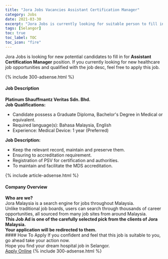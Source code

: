 ```yaml
---
title: "Jora Jobs Vacancies Assistant Certification Manager" 
category: Jobs 
date: 2021-03-30 
excerpt: "Jora Jobs is currently looking for suitable person to fill in the Assistant Certification Manager which positioned at Selangor" 
tags: [Selangor] 
toc: true 
toc_label: TOC 
toc_icon: "fire" 
--- 
```


<p>Jora Jobs is looking for new potential candidates to fill in for <b>Assistant Certification Manager</b> position. If you currently looking for new healthcare job opportunities and qualified with the job desc, feel free to apply this job.
</p>{% include 300-adsense.html %} 
<div><div><h4>Job Description</h4></div><div><div><span><div><div><strong>Platinum Shauffmantz Veritas Sdn. Bhd.</strong></div><div><strong>Job Qualifications:</strong></div><ul><li>Candidate possess a Graduate Diploma, Bachelor's Degree in Medical or equivalent.</li><li>Required language(s): Bahasa Malaysia, English</li><li>Experience: Medical Device: 1 year (Preferred)</li></ul><div><strong>Job Description:</strong></div><ul><li>Keep the relevant record, maintain and preserve them.</li><li>Ensuring to accreditation requirement.</li><li>Registration of PSV for certification and authorities.</li><li>To maintain and facilitate the MDS accreditation.</li></ul></div></span></div></div></div> 
{% include article-adsense.html %} 
<div><div><h4>Company Overview</h4></div><div><div><span><div><div>
<strong>Who are we?</strong></div>
<div>
	Jora Malaysia is a search engine for jobs throughout Malaysia.<br>
	Unlike traditional job boards, users can search through thousands of career opportunities, all sourced from many job sites from around Malaysia.&#160;</div>
<div>
<div>
<strong>This Job Ad is one of the carefully selected pick from the clients of Jora Malaysia.</strong></div>
<div>
<strong>Your application will be redirected to them.</strong></div>
</div></div></span></div></div></div> 
#### How To Apply 
If you confident and feel that this job is suitable to you, go ahead take your action now. <br/> 
Hope you find your dream hospital job in Selangor. <br/> 
<a href="https://www.jobstreet.com.my/en/job/assistant-certification-manager-4520310?jobId=jobstreet-my-job-4520310" class="btn btn--warning" target="_blank" rel="nofollow noopenner">Apply Online</a> 
{% include 300-adsense.html %} 